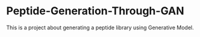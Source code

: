 # Peptide-Generation-Through-GAN
This is a project about generating a peptide library using Generative Model. 
